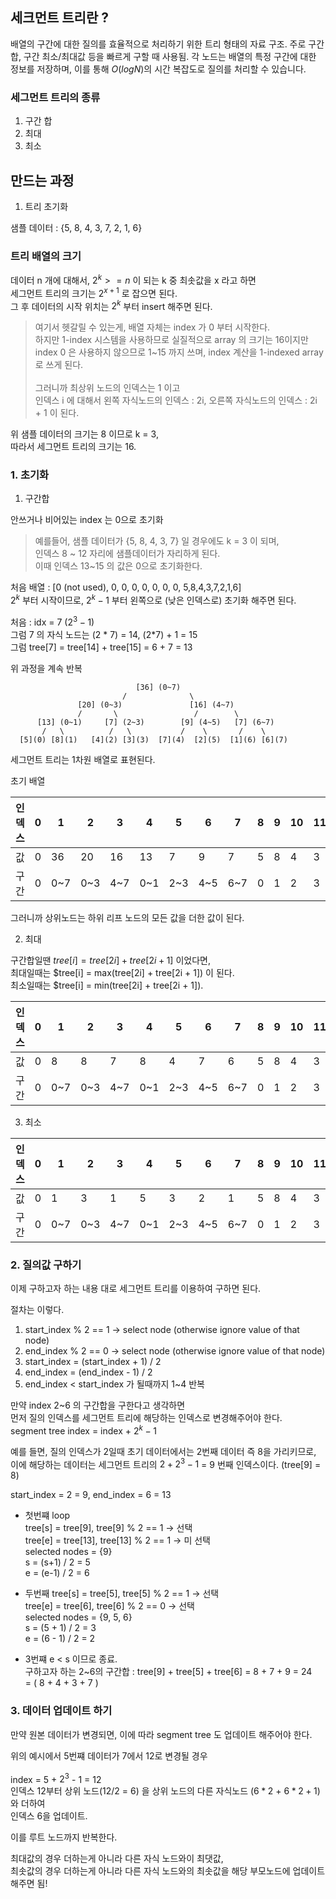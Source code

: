 
## 세크먼트 트리란 ?

배열의 구간에 대한 질의를 효율적으로 처리하기 위한 트리 형태의 자료 구조. 
주로 구간 합, 구간 최소/최대값 등을 빠르게 구할 때 사용됨.
각 노드는 배열의 특정 구간에 대한 정보를 저장하며, 이를 통해 $O(log N)$의 시간 복잡도로 질의를 처리할 수 있습니다.

### 세그먼트 트리의 종류 

1. 구간 합
2. 최대
3. 최소

## 만드는 과정

1. 트리 초기화

샘플 데이터 : {5, 8, 4, 3, 7, 2, 1, 6}

### 트리 배열의 크기

데이터 n 개에 대해서, $2^k >= n$ 이 되는 k 중 최솟값을 x 라고 하면 <br>
세그먼트 트리의 크기는 $2^{x+1}$ 로 잡으면 된다. <br>
그 후 데이터의 시작 위치는 $2^{k}$ 부터 insert 해주면 된다.

> 여기서 헷갈릴 수 있는게, 배열 자체는 index 가 0 부터 시작한다. <br>
하지만 1-index 시스템을 사용하므로 실질적으로 array 의 크기는 16이지만 <br>
index 0 은 사용하지 않으므로 1~15 까지 쓰며, index 계산을 1-indexed array 로 쓰게 된다. <br><br>
그러니까 최상위 노드의 인덱스는 1 이고 <br>
인덱스 i 에 대해서 왼쪽 자식노드의 인덱스 : 2i, 오른쪽 자식노드의 인덱스 : 2i + 1 이 된다.

위 샘플 데이터의 크기는 8 이므로 k = 3, <br>
따라서 세그먼트 트리의 크기는 16.

### 1. 초기화

1. 구간합

안쓰거나 비어있는 index 는 0으로 초기화
> 예를들어, 샘플 데이터가 {5, 8, 4, 3, 7} 일 경우에도 k = 3 이 되며, <br>
인덱스 8 ~ 12 자리에 샘플데이터가 자리하게 된다. <br>
이때 인덱스 13~15 의 값은 0으로 초기화한다.

처음 배열 : [0 (not used), 0, 0, 0, 0, 0, 0, 0, 5,8,4,3,7,2,1,6] <br>
$2^k$ 부터 시작이므로, $2^{k}-1$ 부터 왼쪽으로 (낮은 인덱스로) 초기화 해주면 된다.

처음 : idx = 7 ($2^{3}-1$) <br>
그럼 7 의 자식 노드는 (2 * 7) = 14, (2*7) + 1 = 15 <br>
그럼 tree[7] = tree[14] + tree[15] = 6 + 7 = 13

위 과정을 계속 반복

```
                            [36] (0~7)
                         /              \
               [20] (0~3)               [16] (4~7)
               /       \                 /        \
      [13] (0~1)     [7] (2~3)        [9] (4~5)   [7] (6~7)
       /   \          /   \           /    \       /    \
  [5](0) [8](1)   [4](2) [3](3)  [7](4)  [2](5)  [1](6) [6](7)
```

세그먼트 트리는 1차원 배열로 표현된다.

초기 배열


| 인덱스 | 0 | 1   | 2   | 3   | 4   | 5   | 6   | 7   | 8   | 9   | 10  | 11  | 12  | 13  | 14  | 15 |
| -----| -----|-----|-----|-----|-----|-----|-----|-----|-----|-----|-----|-----|-----|-----| -----| -----|
| 값   | 0 |36  | 20  | 16  | 13  | 7   | 9   | 7   | 5   | 8   | 4   | 3   | 7   | 2   | 1   | 6   |
| 구간  | 0 | 0~7 | 0~3 | 4~7 | 0~1 | 2~3 | 4~5 | 6~7 | 0   | 1   | 2   | 3   | 4   | 5   | 6   | 7   |

그러니까 상위노드는 하위 리프 노드의 모든 값을 더한 값이 된다.

2. 최대

구간합일땐 $tree[i] = tree[2i] + tree[2i +1]$ 이었다면, <br>
최대일때는 $tree[i] = max(tree[2i] + tree[2i + 1]) 이 된다. <br>
최소일때는 $tree[i] = min(tree[2i] + tree[2i + 1]).

| 인덱스 | 0 | 1   | 2   | 3   | 4   | 5   | 6   | 7   | 8   | 9   | 10  | 11  | 12  | 13  | 14  | 15 |
| -----| -----|-----|-----|-----|-----|-----|-----|-----|-----|-----|-----|-----|-----|-----| -----| -----|
| 값   | 0 | 8  | 8  | 7  | 8  | 4   | 7   | 6   | 5   | 8   | 4   | 3   | 7   | 2   | 1   | 6   |
| 구간  | 0 | 0~7 | 0~3 | 4~7 | 0~1 | 2~3 | 4~5 | 6~7 | 0   | 1   | 2   | 3   | 4   | 5   | 6   | 7   |


3. 최소

| 인덱스 | 0 | 1   | 2   | 3   | 4   | 5   | 6   | 7   | 8   | 9   | 10  | 11  | 12  | 13  | 14  | 15 |
| -----| -----|-----|-----|-----|-----|-----|-----|-----|-----|-----|-----|-----|-----|-----| -----| -----|
| 값   | 0 | 1  | 3  | 1  | 5  | 3   | 2   | 1   | 5   | 8   | 4   | 3   | 7   | 2   | 1   | 6   |
| 구간  | 0 | 0~7 | 0~3 | 4~7 | 0~1 | 2~3 | 4~5 | 6~7 | 0   | 1   | 2   | 3   | 4   | 5   | 6   | 7   |


### 2. 질의값 구하기

이제 구하고자 하는 내용 대로 세그먼트 트리를 이용하여 구하면 된다.

절차는 이렇다.

1. start_index % 2 == 1 -> select node (otherwise ignore value of that node)
2. end_index % 2 == 0 -> select node (otherwise ignore value of that node)
3. start_index = (start_index + 1) / 2
4. end_index = (end_index - 1) / 2
5. end_index < start_index 가 될때까지 1~4 반복

만약 index 2~6 의 구간합을 구한다고 생각하면 <br>
먼저 질의 인덱스를 세그먼트 트리에 해당하는 인덱스로 변경해주어야 한다. <br>
segment tree index = index + $2^{k} - 1$

예를 들면, 질의 인덱스가 2일때 초기 데이터에서는 2번째 데이터 즉 8을 가리키므로, <br>
이에 해당하는 데이터는 세그먼트 트리의 $2 + 2^{3} - 1$ = 9 번째 인덱스이다. (tree[9] = 8)

start_index = 2 = 9, end_index = 6 = 13

- 첫번쨰 loop <br>
tree[s] = tree[9], tree[9] % 2 == 1 -> 선택 <br>
tree[e] = tree[13], tree[13] % 2 == 1 -> 미 선택 <br>
selected nodes = {9} <br>
s = (s+1) / 2 = 5 <br>
e = (e-1) / 2 = 6 <br>

- 두번째
tree[s] = tree[5], tree[5] % 2 == 1 -> 선택 <br>
tree[e] = tree[6], tree[6] % 2 == 0 -> 선택 <br>
selected nodes = {9, 5, 6} <br>
s = (5 + 1) / 2 = 3 <br>
e = (6 - 1) / 2 = 2  <br>

- 3번쨰
e < s 이므로 종료. <br>
구하고자 하는 2~6의 구간합 : tree[9] + tree[5] + tree[6] = 8 + 7 + 9 = 24 <br>
= ( 8 + 4 + 3 + 7 )
 


### 3. 데이터 업데이트 하기

만약 원본 데이터가 변경되면, 이에 따라 segment tree 도 업데이트 해주어야 한다.

위의 예시에서 5번쨰 데이터가 7에서 12로 변경될 경우 <br> <br>
index = 5 + $2^{3}$ - 1 = 12 <br>
인덱스 12부터 상위 노드(12/2 = 6) 을 상위 노드의 다른 자식노드 ($6*2$ + $6*2+1$) 와 더하여 <br>
인덱스 6을 업데이트. <br>

이를 루트 노드까지 반복한다.

최대값의 경우 더하는게 아니라 다른 자식 노드와이 최댓값, <br>
최솟값의 경우 더하는게 아니라 다른 자식 노드와의 최솟값을 해당 부모노드에 업데이트 해주면 됨!



